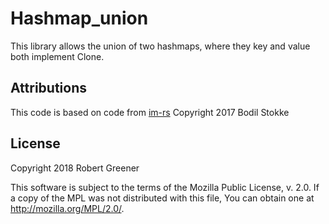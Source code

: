 # Hashmap_union
This library allows the union of two hashmaps, where they key and value both implement Clone.

## Attributions
This code is based on code from [im-rs](https://github.com/bodil/im-rs) Copyright 2017 Bodil Stokke

## License
Copyright 2018 Robert Greener

This software is subject to the terms of the Mozilla Public License, v. 2.0. If a copy of the MPL was not distributed with this file, You can obtain one at http://mozilla.org/MPL/2.0/.